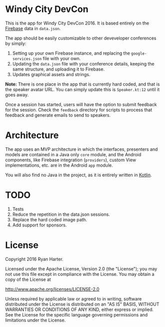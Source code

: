 # Windy City DevCon

This is the app for Windy City DevCon 2016.  It is based entirely on the [Firebase](https://firebase.google.com) data in `data.json`.

The app should be easily customizable to other deveveloper conferences by simply:

1. Setting up your own Firebase instance, and replacing the `google-services.json` file with your own.
1. Updating the `data.json` file with your conference details, keeping the same structure, and uploading it to Firebase.
1. Updates graphical assets and strings.

**Note:** There is one place in the app that is currently hard coded, and that is the speaker avatar URL.  You can simply update this is `Speaker.kt:12` until it goes away.

Once a session has started, users will have the option to submit feedback for the session. Check the `feedback` directory for scripts to process that feedback and generate emails to send to speakers.

# Architecture

The app uses an MVP architecture in which the interfaces, presenters and models are contained in a Java only `core` module, and the Android components, like Firebase integration (`providers`), custom View implementations, etc. are in the Android `app` module.

You will also find no Java in the project, as it is entirely written in [Kotlin](https://kotlinlang.org/).

# TODO

1. Tests
1. Reduce the repetition in the data.json sessions.
1. Replace the hard coded image path.
1. Add support for sponsors.

# License

Copyright 2016 Ryan Harter.

Licensed under the Apache License, Version 2.0 (the "License");
you may not use this file except in compliance with the License.
You may obtain a copy of the License at

   http://www.apache.org/licenses/LICENSE-2.0

Unless required by applicable law or agreed to in writing, software
distributed under the License is distributed on an "AS IS" BASIS,
WITHOUT WARRANTIES OR CONDITIONS OF ANY KIND, either express or implied.
See the License for the specific language governing permissions and
limitations under the License.
